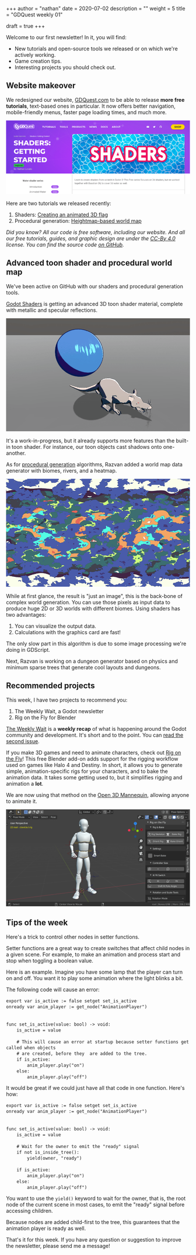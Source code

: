 +++
author = "nathan"
date = 2020-07-02
description = ""
weight = 5
title = "GDQuest weekly 01"

draft = true
+++

Welcome to our first newsletter! In it, you will find:

- New tutorials and open-source tools we released or on which we're actively working.
- Game creation tips.
- Interesting projects you should check out.

## Website makeover

We redesigned our website, [GDQuest.com](https://www.gdquest.com/) to be able to release **more free tutorials**, text-based ones in particular. It now offers better navigation, mobile-friendly menus, faster page loading times, and much more.

![Screenshot of the shader tutorial page](./website-new-look.png)

Here are two tutorials we released recently:

1. Shaders: [Creating an animated 3D flag](https://www.gdquest.com/tutorial/godot/shaders/flag-shader-3d/)
2. Procedural generation: [Heightmap-based world map](https://www.gdquest.com/tutorial/godot/pcg/world-map/)

_Did you know? All our code is free software, including our website. And all our free tutorials, guides, and graphic design are under the [CC-By 4.0](https://creativecommons.org/licenses/by/4.0/) license. You can find the source code [on GitHub](https://github.com/GDQuest/website/)._

## Advanced toon shader and procedural world map

We've been active on GitHub with our shaders and procedural generation tools.

[Godot Shaders](https://github.com/GDQuest/godot-shaders) is getting an advanced 3D toon shader material, complete with metallic and specular reflections.

![Advanced toon shader screenshot](./advanced-toon-shader.png)

It's a work-in-progress, but it already supports more features than the built-in toon shader. For instance, our toon objects cast shadows onto one-another.

As for [procedural generation](https://github.com/GDQuest/godot-procedural-generation) algorithms, Razvan added a world map data generator with biomes, rivers, and a heatmap.

![Procedural world map screenshot](./world-map-generator.png)

While at first glance, the result is "just an image", this is the back-bone of complex world generation. You can use those pixels as input data to produce huge 2D or 3D worlds with different biomes. Using shaders has two advantages:

1. You can visualize the output data.
2. Calculations with the graphics card are fast!

The only slow part in this algorithm is due to some image processing we're doing in GDScript.

Next, Razvan is working on a dungeon generator based on physics and minimum sparse trees that generate cool layouts and dungeons.

## Recommended projects

This week, I have two projects to recommend you: 

1. The Weekly Wait, a Godot newsletter
2. Rig on the Fly for Blender

[The Weekly Wait](https://weeklywait.substack.com/) is a **weekly recap** of what is happening around the Godot community and development. It's short and to the point. You can [read the second issue](https://weeklywait.substack.com/p/the-weekly-wait-2).

If you make 3D games and need to animate characters, check out [Rig on the Fly](https://gitlab.com/dypsloom/rigonthefly/)! This free Blender add-on adds support for the rigging workflow used on games like Halo 4 and Destiny. In short, it allows you to generate simple, animation-specific rigs for your characters, and to bake the animation data. It takes some getting used to, but it simplifies rigging and animation a **lot**.

We are now using that method on the [Open 3D Mannequin](https://github.com/GDQuest/godot-3d-mannequin), allowing anyone to animate it.

![Mannequiny rigged with rig on the fly in blender](./mannequiny-rig-on-the-fly.png)

## Tips of the week

Here's a trick to control other nodes in setter functions.

Setter functions are a great way to create switches that affect child nodes in a given scene. For example, to make an animation and process start and stop when toggling a boolean value.

Here is an example. Imagine you have some lamp that the player can turn on and off. You want it to play some animation where the light blinks a bit.

The following code will cause an error:

```gdscript
export var is_active := false setget set_is_active
onready var anim_player := get_node("AnimationPlayer")


func set_is_active(value: bool) -> void:
    is_active = value

    # This will cause an error at startup because setter functions get called when objects
    # are created, before they  are added to the tree.
    if is_active:
        anim_player.play("on")
    else:
        anim_player.play("off")
```

It would be great if we could just have all that code in one function. Here's how:

```gdscript
export var is_active := false setget set_is_active
onready var anim_player := get_node("AnimationPlayer")


func set_is_active(value: bool) -> void:
    is_active = value

    # Wait for the owner to emit the "ready" signal
    if not is_inside_tree():
        yield(owner, "ready")

    if is_active:
        anim_player.play("on")
    else:
        anim_player.play("off")
```

You want to use the `yield()` keyword to wait for the owner, that is, the root node of the current scene in most cases, to emit the "ready" signal before accessing children.

Because nodes are added child-first to the tree, this guarantees that the animation player is ready as well.

That's it for this week. If you have any question or suggestion to improve the newsletter, please send me a message!
